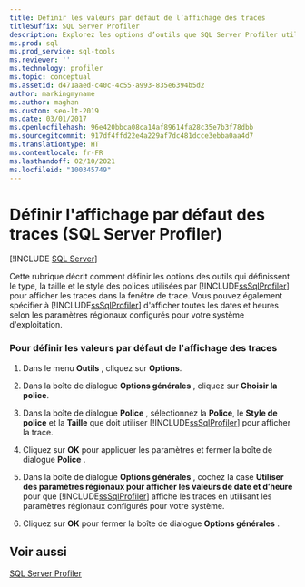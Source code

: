 ```yaml
---
title: Définir les valeurs par défaut de l’affichage des traces
titleSuffix: SQL Server Profiler
description: Explorez les options d’outils que SQL Server Profiler utilise par défaut dans les traces, tels que le type, la taille et le style de police et apprenez à les ajuster.
ms.prod: sql
ms.prod_service: sql-tools
ms.reviewer: ''
ms.technology: profiler
ms.topic: conceptual
ms.assetid: d471aaed-c40c-4c55-a993-835e6394b5d2
author: markingmyname
ms.author: maghan
ms.custom: seo-lt-2019
ms.date: 03/01/2017
ms.openlocfilehash: 96e420bbca08ca14af89614fa28c35e7b3f78dbb
ms.sourcegitcommit: 917df4ffd22e4a229af7dc481dcce3ebba0aa4d7
ms.translationtype: HT
ms.contentlocale: fr-FR
ms.lasthandoff: 02/10/2021
ms.locfileid: "100345749"
---
```

# <a name="set-trace-display-defaults-sql-server-profiler"></a>Définir l'affichage par défaut des traces (SQL Server Profiler)

 [!INCLUDE [SQL Server](../../includes/applies-to-version/sqlserver.md)]

Cette rubrique décrit comment définir les options des outils qui définissent le type, la taille et le style des polices utilisées par [!INCLUDE[ssSqlProfiler](../../includes/sssqlprofiler-md.md)] pour afficher les traces dans la fenêtre de trace. Vous pouvez également spécifier à [!INCLUDE[ssSqlProfiler](../../includes/sssqlprofiler-md.md)] d'afficher toutes les dates et heures selon les paramètres régionaux configurés pour votre système d'exploitation.  
  
### <a name="to-set-trace-display-defaults"></a>Pour définir les valeurs par défaut de l'affichage des traces  
  
1.  Dans le menu **Outils** , cliquez sur **Options**.  
  
2.  Dans la boîte de dialogue **Options générales** , cliquez sur **Choisir la police**.  
  
3.  Dans la boîte de dialogue **Police** , sélectionnez la **Police**, le **Style de police** et la **Taille** que doit utiliser [!INCLUDE[ssSqlProfiler](../../includes/sssqlprofiler-md.md)] pour afficher la trace.  
  
4.  Cliquez sur **OK** pour appliquer les paramètres et fermer la boîte de dialogue **Police** .  
  
5.  Dans la boîte de dialogue **Options générales** , cochez la case **Utiliser des paramètres régionaux pour afficher les valeurs de date et d’heure** pour que [!INCLUDE[ssSqlProfiler](../../includes/sssqlprofiler-md.md)] affiche les traces en utilisant les paramètres régionaux configurés pour votre système.  
  
6.  Cliquez sur **OK** pour fermer la boîte de dialogue **Options générales** .  
  
## <a name="see-also"></a>Voir aussi  
 [SQL Server Profiler](../../tools/sql-server-profiler/sql-server-profiler.md)  
  
  
